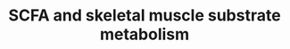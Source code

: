 ---
annotations:
- id: PW:0001118
  parent: classic metabolic pathway
  type: Pathway Ontology
  value: altered energy metabolic pathway
authors:
- I6095275
- MaintBot
- Marvin M2
- DeSl
- Egonw
- Khanspers
citedin: ''
communities: []
description: 'The short-chain fatty acids (SCFA) acetate, propionate and butyrate
  can alter skeletal muscle metabolism both via direct and indirect mechanisms. Indirect
  mechanisms include the stimulation of glucagon like peptide 1 (GLP-1) and peptide
  YY (PYY) release via G-protein coupled receptor 41 (GPR41) and GPR43 signalling.
  Increased peripheral levels of these gut-derived satiety hormones induce the recruitment
  of microvasculature in skeletal muscle tissue and thereby contribute to improved
  insulin signalling. Furthermore SCFA induce a reduction in lipolysis in white adipose
  tissue (WAT), resulting in enhanced WAT lipid buffering capacity and decreased levels
  ectopic fat accumulation in skeletal muscle tissue.   SCFA are also suggested to
  have direct effects on skeletal muscle metabolism, possibly via GPR41 and GPR43
  signalling. SCFA  induce the activation of  adenosine monophosphate-activated protein
  kinase (AMPK), a key regulator in skeletal muscle cell metabolism. Activated AMPK
  induces several metabolic pathways including fatty acid oxidation and the synthesis
  of glycogen. Active AMPK also stimulates glucose uptake via translocation of glucose
  transporter type 4 (GLUT4) and decreases glycolysis. In addition to AMPK activation,
  SCFA might also induce peroxisome proliferator activated receptor delta (PPARD)
  expression, another process contributing to enhanced fat oxidation levels.    '
last-edited: 2024-12-19
ndex: 331ac03a-8b69-11eb-9e72-0ac135e8bacf
organisms:
- Homo sapiens
redirect_from:
- /index.php/Pathway:WP4030
- /instance/WP4030
- /instance/WP4030_r136104
revision: r136104
schema-jsonld:
- '@context': https://schema.org/
  '@id': https://wikipathways.github.io/pathways/WP4030.html
  '@type': Dataset
  creator:
    '@type': Organization
    name: WikiPathways
  description: 'The short-chain fatty acids (SCFA) acetate, propionate and butyrate
    can alter skeletal muscle metabolism both via direct and indirect mechanisms.
    Indirect mechanisms include the stimulation of glucagon like peptide 1 (GLP-1)
    and peptide YY (PYY) release via G-protein coupled receptor 41 (GPR41) and GPR43
    signalling. Increased peripheral levels of these gut-derived satiety hormones
    induce the recruitment of microvasculature in skeletal muscle tissue and thereby
    contribute to improved insulin signalling. Furthermore SCFA induce a reduction
    in lipolysis in white adipose tissue (WAT), resulting in enhanced WAT lipid buffering
    capacity and decreased levels ectopic fat accumulation in skeletal muscle tissue.   SCFA
    are also suggested to have direct effects on skeletal muscle metabolism, possibly
    via GPR41 and GPR43 signalling. SCFA  induce the activation of  adenosine monophosphate-activated
    protein kinase (AMPK), a key regulator in skeletal muscle cell metabolism. Activated
    AMPK induces several metabolic pathways including fatty acid oxidation and the
    synthesis of glycogen. Active AMPK also stimulates glucose uptake via translocation
    of glucose transporter type 4 (GLUT4) and decreases glycolysis. In addition to
    AMPK activation, SCFA might also induce peroxisome proliferator activated receptor
    delta (PPARD) expression, another process contributing to enhanced fat oxidation
    levels.    '
  keywords:
  - Acetate
  - Butyrate
  - GLP-1
  - GLUT4
  - GPR41
  - GPR43
  - PPARD
  - PYY
  - Plasma Fatty Acids
  - Propionate
  - Short-chain fatty acid (SCFA)
  license: CC0
  name: SCFA and skeletal muscle substrate metabolism
seo: CreativeWork
title: SCFA and skeletal muscle substrate metabolism
wpid: WP4030
---